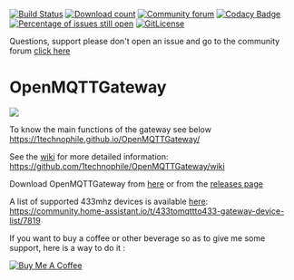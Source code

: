 [![Build Status](https://travis-ci.org/1technophile/OpenMQTTGateway.svg?branch=master)](https://travis-ci.org/1technophile/OpenMQTTGateway)
[![Download count](https://img.shields.io/github/downloads/1technophile/OpenMQTTGateway/latest/total.svg)](https://github.com/1technophile/OpenMQTTGateway/releases)
[![Community forum](https://img.shields.io/badge/community-forum-brightgreen.svg)](https://community.openmqttgateway.com)
[![Codacy Badge](https://api.codacy.com/project/badge/Grade/943c9b639b68441dae8e29ee39977ab2)](https://www.codacy.com/app/1technophile/OpenMQTTGateway?utm_source=github.com&utm_medium=referral&utm_content=1technophile/OpenMQTTGateway&utm_campaign=badger)
[![Percentage of issues still open](http://isitmaintained.com/badge/open/1technophile/openmqttgateway.svg)](http://isitmaintained.com/project/1technophile/openmqttgateway "Percentage of issues still open")
[![GitLicense](https://gitlicense.com/badge/1technophile/OpenMQTTGateway)](https://gitlicense.com/license/1technophile/OpenMQTTGateway)

Questions, support please don't open an issue and go to the community forum [click here](https://community.openmqttgateway.com)

# OpenMQTTGateway
[![](https://github.com/1technophile/OpenMQTTGateway/blob/master/img/OpenMQTTGateway.jpg)](https://github.com/1technophile/OpenMQTTGateway/wiki)

To know the main functions of the gateway see below
https://1technophile.github.io/OpenMQTTGateway/

See the [wiki](https://github.com/1technophile/OpenMQTTGateway/wiki) for more detailed information:  
https://github.com/1technophile/OpenMQTTGateway/wiki

Download OpenMQTTGateway from [here](https://github.com/1technophile/OpenMQTTGateway/releases/download/v0.7/OpenMQTTGateway_V07.zip) or from the [releases page](https://github.com/1technophile/OpenMQTTGateway/releases)

A list of supported 433mhz devices is available [here](https://community.home-assistant.io/t/433tomqttto433-gateway-device-list/7819):  
https://community.home-assistant.io/t/433tomqttto433-gateway-device-list/7819

If you want to buy a coffee or other beverage so as to give me some support, here is a way to do it : 

<a href="https://www.buymeacoffee.com/1technophile" target="_blank"><img src="https://www.buymeacoffee.com/assets/img/custom_images/orange_img.png" alt="Buy Me A Coffee" style="height: auto !important;width: auto !important;" ></a>
